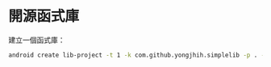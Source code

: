 # 開源函式庫

建立一個函式庫：

```bash
android create lib-project -t 1 -k com.github.yongjhih.simplelib -p . -g -v 1.0.0
```
